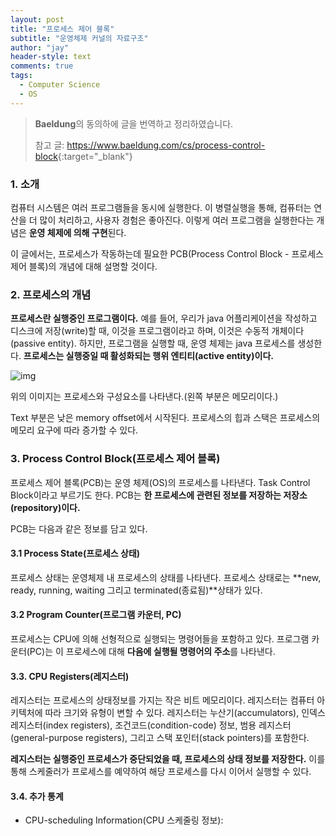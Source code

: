 ```yaml
---
layout: post
title: "프로세스 제어 블록"
subtitle: "운영체제 커널의 자료구조"
author: "jay"
header-style: text
comments: true
tags:
  - Computer Science
  - OS
---
```


> **Baeldung**의 동의하에 글을 번역하고 정리하였습니다.
>
> 참고 글: <https://www.baeldung.com/cs/process-control-block>{:target="_blank"}

### 1. 소개

컴퓨터 시스템은 여러 프로그램들을 동시에 실행한다. 이 병렬실행을 통해, 컴퓨터는 연산을 더 많이 처리하고, 사용자 경험은 좋아진다. 이렇게 여러 프로그램을 실행한다는 개념은 **운영 체제에 의해 구현**된다.

이 글에서는, 프로세스가 작동하는데 필요한 PCB(Process Control Block - 프로세스 제어 블록)의 개념에 대해 설명할 것이다.

### 2. 프로세스의 개념

**프로세스란 실행중인 프로그램이다.** 예를 들어, 우리가 java 어플리케이션을 작성하고 디스크에 저장(write)할 때, 이것을 프로그램이라고 하며, 이것은 수동적 개체이다(passive entity). 하지만, 프로그램을 실행할 때, 운영 체제는 java 프로세스를 생성한다. **프로세스는 실행중일 때 활성화되는  행위 엔티티(active entity)이다.**

![img](https://www.baeldung.com/wp-content/uploads/sites/4/2020/06/ProcessContent-1-189x300-1.png)

위의 이미지는 프로세스와 구성요소를 나타낸다.(왼쪽 부분은 메모리이다.)

Text 부분은 낮은 memory offset에서 시작된다. 프로세스의 힙과 스택은 프로세스의 메모리 요구에 따라 증가할 수 있다.

### 3. Process Control Block(프로세스 제어 블록)

프로세스 제어 블록(PCB)는 운영 체제(OS)의 프로세스를 나타낸다. Task Control Block이라고 부르기도 한다. PCB는 **한 프로세스에 관련된 정보를 저장하는 저장소(repository)이다.**

PCB는 다음과 같은 정보를 담고 있다.

#### 3.1 Process State(프로세스 상태)

프로세스 상태는 운영체제 내 프로세스의 상태를 나타낸다. 프로세스 상태로는 **new, ready, running, waiting 그리고 terminated(종료됨)**상태가 있다.

#### 3.2 Program Counter(프로그램 카운터, PC)

프로세스는 CPU에 의해 선형적으로 실행되는 명령어들을 포함하고 있다. 프로그램 카운터(PC)는 이 프로세스에 대해 **다음에 실행될 명령어의 주소**를 나타낸다.

#### 3.3. CPU Registers(레지스터)

레지스터는 프로세스의 상태정보를 가지는 작은 비트 메모리이다. 레지스터는 컴퓨터 아키텍처에 따라 크기와 유형이 변할 수 있다. 레지스터는 누산기(accumulators), 인덱스 레지스터(index registers), 조건코드(condition-code) 정보, 범용 레지스터(general-purpose registers), 그리고 스택 포인터(stack pointers)를 포함한다. 

**레지스터는 실행중인 프로세스가 중단되었을 때, 프로세스의 상태 정보를 저장한다.** 이를 통해 스케줄러가 프로세스를 예약하여 해당 프로세스를 다시 이어서 실행할 수 있다.

#### 3.4. 추가 통계

- CPU-scheduling Information(CPU 스케줄링 정보): 